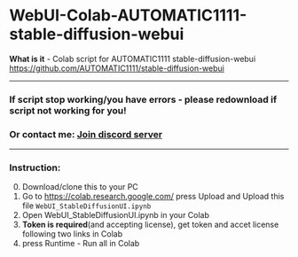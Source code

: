 # WebUI-Colab-AUTOMATIC1111-stable-diffusion-webui
**What is it** - Colab script for AUTOMATIC1111 stable-diffusion-webui https://github.com/AUTOMATIC1111/stable-diffusion-webui
___

### If script stop working/you have errors - please redownload if script not working for you!

### Or contact me: [**Join discord server**](https://discord.gg/JKyqWgt)
___

### Instruction:

0. Download/clone this to your PC
1. Go to https://colab.research.google.com/ press Upload and Upload this file `WebUI_StableDiffusionUI.ipynb`
2. Open WebUI_StableDiffusionUI.ipynb in your Colab
3. **Token is required**(and accepting license), get token and accet license following two links in Colab
4. press Runtime - Run all in Colab

